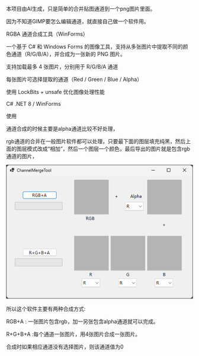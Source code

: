 本项目由AI生成，只是简单的合并贴图通道到一个png图片里面。

因为不知道GIMP要怎么编辑通道，就直接自己做一个软件用。

RGBA 通道合成工具（WinForms）

一个基于 C# 和 Windows Forms 的图像工具，支持从多张图片中提取不同的颜色通道（R/G/B/A），并合成为一张新的 PNG 图片。

支持加载最多 4 张图片，分别用于 R/G/B/A 通道

每张图片可选择提取的通道（Red / Green / Blue / Alpha）

使用 LockBits + unsafe 优化图像处理性能

C# .NET 8 / WinForms

使用

通道合成的时候主要是alpha通道比较不好处理，

rgb通道的合并在一般图片软件都可以处理，只要最下面的图层填充纯黑，然后上面的图层模式改成“相加”，然后一个图层一个颜色，最后导出的图片就是包含rgb通道的图片，

![menu](Images/menu.png)

所以这个软件主要有两种合成方式:

RGB+A : 一张图片包含rgb，加一另张包含alpha通道就可以完成。

R+G+B+A :每个通道一张图片，用4张图片合成一张图片。

合成时如果相应通道没有选择图片，则该通道值为0
